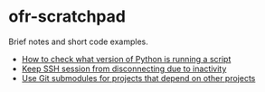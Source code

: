 # ofr-scratchpad

Brief notes and short code examples.

* [How to check what version of Python is running a script](python-version.md)
* [Keep SSH session from disconnecting due to inactivity](ssh-keep-alive.md)
* [Use Git submodules for projects that depend on other projects](git-submodules.md)
